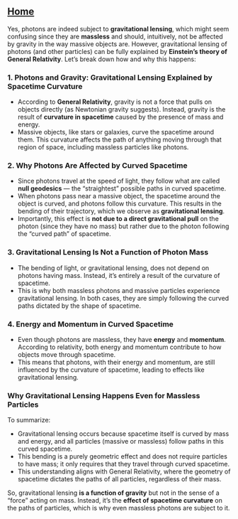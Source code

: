 [Home](https://t2m.io/VwvDcuw)
---

Yes, photons are indeed subject to **gravitational lensing**, which might seem confusing since they are **massless** and should, intuitively, not be affected by gravity in the way massive objects are. However, gravitational lensing of photons (and other particles) can be fully explained by **Einstein’s theory of General Relativity**. Let’s break down how and why this happens:

### 1. **Photons and Gravity: Gravitational Lensing Explained by Spacetime Curvature**
   - According to **General Relativity**, gravity is not a force that pulls on objects directly (as Newtonian gravity suggests). Instead, gravity is the result of **curvature in spacetime** caused by the presence of mass and energy.
   - Massive objects, like stars or galaxies, curve the spacetime around them. This curvature affects the path of anything moving through that region of space, including massless particles like photons.

### 2. **Why Photons Are Affected by Curved Spacetime**
   - Since photons travel at the speed of light, they follow what are called **null geodesics** — the “straightest” possible paths in curved spacetime.
   - When photons pass near a massive object, the spacetime around the object is curved, and photons follow this curvature. This results in the bending of their trajectory, which we observe as **gravitational lensing**.
   - Importantly, this effect is **not due to a direct gravitational pull** on the photon (since they have no mass) but rather due to the photon following the “curved path” of spacetime.

### 3. **Gravitational Lensing Is Not a Function of Photon Mass**
   - The bending of light, or gravitational lensing, does not depend on photons having mass. Instead, it’s entirely a result of the curvature of spacetime.
   - This is why both massless photons and massive particles experience gravitational lensing. In both cases, they are simply following the curved paths dictated by the shape of spacetime.

### 4. **Energy and Momentum in Curved Spacetime**
   - Even though photons are massless, they have **energy** and **momentum**. According to relativity, both energy and momentum contribute to how objects move through spacetime.
   - This means that photons, with their energy and momentum, are still influenced by the curvature of spacetime, leading to effects like gravitational lensing.

### Why Gravitational Lensing Happens Even for Massless Particles

To summarize:
   - Gravitational lensing occurs because spacetime itself is curved by mass and energy, and all particles (massive or massless) follow paths in this curved spacetime.
   - This bending is a purely geometric effect and does not require particles to have mass; it only requires that they travel through curved spacetime.
   - This understanding aligns with General Relativity, where the geometry of spacetime dictates the paths of all particles, regardless of their mass.

So, gravitational lensing **is a function of gravity** but not in the sense of a “force” acting on mass. Instead, it’s the **effect of spacetime curvature** on the paths of particles, which is why even massless photons are subject to it.

